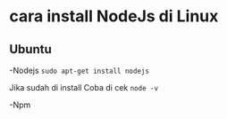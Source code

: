 # cara install NodeJs di Linux 

## Ubuntu 

-Nodejs
```sudo apt-get install nodejs```

Jika sudah di install Coba di cek
```node -v```



-Npm
